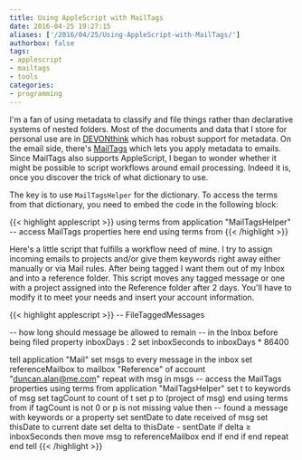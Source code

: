 ```yaml
---
title: Using AppleScript with MailTags
date: 2016-04-25 19:27:15
aliases: ['/2016/04/25/Using-AppleScript-with-MailTags/']
authorbox: false
tags:
- applescript
- mailtags
- tools
categories:
- programming
---
```

I'm a fan of using metadata to classify and file things rather than declarative systems of nested folders. Most of the documents and data that I store for personal use are in [DEVONthink](http://www.devontechnologies.com/products/devonthink/overview.html) which has robust support for metadata. On the email side, there's [MailTags](https://smallcubed.com) which lets you apply metadata to emails. Since MailTags also supports AppleScript, I began to wonder whether it might be possible to script workflows around email processing. Indeed it is, once you discover the trick of what dictionary to use.

The key is to use `MailTagsHelper` for the dictionary. To access the terms from that dictionary, you need to embed the code in the following block:

{{< highlight applescript >}}
using terms from application "MailTagsHelper"
    -- access MailTags properties here
end using terms from
{{< /highlight >}}

<!-- more -->

Here's a little script that fulfills a workflow need of mine. I try to assign incoming emails to projects and/or give them keywords right away either manually or via Mail rules. After being tagged I want them out of my Inbox and into a reference folder. This script moves any tagged message or one with a project assigned into the Reference folder after 2 days. You'll have to modify it to meet your needs and insert your account information.

{{< highlight applescript >}}
--  FileTaggedMessages

--  how long should message be allowed to remain
--  in the Inbox before being filed
property inboxDays : 2
set inboxSeconds to inboxDays * 86400

tell application "Mail"
    set msgs to every message in the inbox
    set referenceMailbox to mailbox "Reference" of account "duncan.alan@me.com"
    repeat with msg in msgs
        -- access the MailTags properties
        using terms from application "MailTagsHelper"
            set t to keywords of msg
            set tagCount to count of t
            set p to (project of msg)
        end using terms from
        if tagCount is not 0 or p is not missing value then
            -- found a message with keywords or a property
            set sentDate to date received of msg
            set thisDate to current date
            set delta to thisDate - sentDate
            if delta ≥ inboxSeconds then
                move msg to referenceMailbox
            end if
        end if
    end repeat
end tell
{{< /highlight >}}
